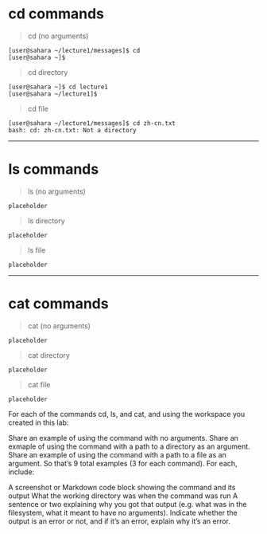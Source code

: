# cd commands
> cd (no arguments)

```
[user@sahara ~/lecture1/messages]$ cd
[user@sahara ~]$ 
```

> cd directory

```
[user@sahara ~]$ cd lecture1
[user@sahara ~/lecture1]$
 ```
> cd file

```
[user@sahara ~/lecture1/messages]$ cd zh-cn.txt
bash: cd: zh-cn.txt: Not a directory
```
-------------------

# ls commands
> ls (no arguments)

```
placeholder
```

> ls directory

```
placeholder
```
> ls file

```
placeholder
```

---------------

# cat commands
> cat (no arguments)

```
placeholder
```

> cat directory

```
placeholder
```
> cat file

```
placeholder
```

 
For each of the commands cd, ls, and cat, and using the workspace you created in this lab:

Share an example of using the command with no arguments.
Share an exmaple of using the command with a path to a directory as an argument.
Share an example of using the command with a path to a file as an argument.
So that’s 9 total examples (3 for each command). For each, include:

A screenshot or Markdown code block showing the command and its output
What the working directory was when the command was run
A sentence or two explaining why you got that output (e.g. what was in the filesystem, what it meant to have no arguments).
Indicate whether the output is an error or not, and if it’s an error, explain why it’s an error.

